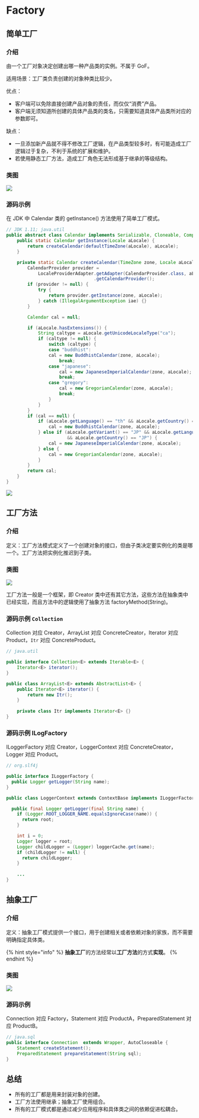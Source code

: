 # Factory

## 简单工厂

### 介绍

由一个工厂对象决定创建出哪一种产品类的实例。不属于 GoF。

适用场景：工厂类负责创建的对象种类比较少。

优点：

* 客户端可以免除直接创建产品对象的责任，而仅仅“消费”产品。
* 客户端无须知道所创建的具体产品类的类名，只需要知道具体产品类所对应的参数即可。

缺点：

* 一旦添加新产品就不得不修改工厂逻辑，在产品类型较多时，有可能造成工厂逻辑过于复杂，不利于系统的扩展和维护。
* 若使用静态工厂方法，造成工厂角色无法形成基于继承的等级结构。

### 类图

![](../../.gitbook/assets/image%20%2833%29.png)

### 源码示例

在 JDK 中 Calendar 类的 getInstance\(\) 方法使用了简单工厂模式。

```java
// JDK 1.11; java.util
public abstract class Calendar implements Serializable, Cloneable, Comparable<Calendar> {
    public static Calendar getInstance(Locale aLocale) {
        return createCalendar(defaultTimeZone(aLocale), aLocale);
    }

    private static Calendar createCalendar(TimeZone zone, Locale aLocale) {
        CalendarProvider provider =
            LocaleProviderAdapter.getAdapter(CalendarProvider.class, aLocale)
                                 .getCalendarProvider();
        if (provider != null) {
            try {
                return provider.getInstance(zone, aLocale);
            } catch (IllegalArgumentException iae) {}
        }

        Calendar cal = null;

        if (aLocale.hasExtensions()) {
            String caltype = aLocale.getUnicodeLocaleType("ca");
            if (caltype != null) {
                switch (caltype) {
                case "buddhist":
                cal = new BuddhistCalendar(zone, aLocale);
                    break;
                case "japanese":
                    cal = new JapaneseImperialCalendar(zone, aLocale);
                    break;
                case "gregory":
                    cal = new GregorianCalendar(zone, aLocale);
                    break;
                }
            }
        }
        if (cal == null) {
            if (aLocale.getLanguage() == "th" && aLocale.getCountry() == "TH") {
                cal = new BuddhistCalendar(zone, aLocale);
            } else if (aLocale.getVariant() == "JP" && aLocale.getLanguage() == "ja"
                       && aLocale.getCountry() == "JP") {
                cal = new JapaneseImperialCalendar(zone, aLocale);
            } else {
                cal = new GregorianCalendar(zone, aLocale);
            }
        }
        return cal;
    }
}
```

![](../../.gitbook/assets/image%20%2824%29.png)

## 工厂方法

### 介绍

定义：工厂方法模式定义了一个创建对象的接口，但由子类决定要实例化的类是哪一个。工厂方法把实例化推迟到子类。

### 类图

![](../../.gitbook/assets/image%20%2837%29.png)

工厂方法一般是一个框架，即 Creator 类中还有其它方法，这些方法在抽象类中已经实现，而且方法中的逻辑使用了抽象方法 factoryMethod\(String\)。

### 源码示例 `Collection`

Collection 对应 Creator，ArrayList 对应 ConcreteCreator，Iterator 对应 Product，`Itr` 对应 ConcreteProduct。

```java
// java.util

public interface Collection<E> extends Iterable<E> {
    Iterator<E> iterator();
}

public class ArrayList<E> extends AbstractList<E> {
    public Iterator<E> iterator() {
        return new Itr();
    }
    
    private class Itr implements Iterator<E> {}
}
```

### 源码示例 ILogFactory

ILoggerFactory 对应 Creator，LoggerContext 对应 ConcreteCreator，Logger 对应 Product。

```java
// org.slf4j

public interface ILoggerFactory {
  public Logger getLogger(String name);
}

public class LoggerContext extends ContextBase implements ILoggerFactory {

  public final Logger getLogger(final String name) {
    if (Logger.ROOT_LOGGER_NAME.equalsIgnoreCase(name)) {
      return root;
    }

    int i = 0;
    Logger logger = root;
    Logger childLogger = (Logger) loggerCache.get(name);
    if (childLogger != null) {
      return childLogger;
    }
    
    ...
}
```

## 抽象工厂

### 介绍

定义：抽象工厂模式提供一个接口，用于创建相关或者依赖对象的家族，而不需要明确指定具体类。

{% hint style="info" %}
**抽象工厂**的方法经常以**工厂方法**的方式**实现**。
{% endhint %}

### 类图

![](../../.gitbook/assets/image%20%2825%29.png)

### 源码示例

Connection 对应 Factory，Statement 对应 ProductA，PreparedStatement 对应 ProductB。

```java
// java.sql
public interface Connection  extends Wrapper, AutoCloseable {
    Statement createStatement();
    PreparedStatement prepareStatement(String sql);
}
```

## 总结

* 所有的工厂都是用来封装对象的创建。
* 工厂方法使用继承；抽象工厂使用组合。
* 所有的工厂模式都是通过减少应用程序和具体类之间的依赖促进松耦合。

